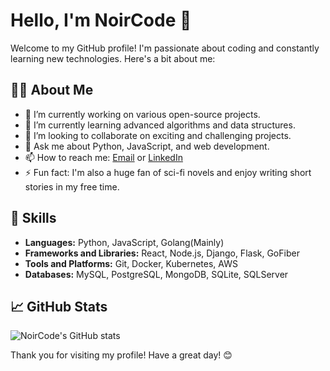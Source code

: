 # Hello, I'm NoirCode 👋

Welcome to my GitHub profile! I'm passionate about coding and constantly learning new technologies. Here's a bit about me:

## 🧑‍💻 About Me
- 🔭 I’m currently working on various open-source projects.
- 🌱 I’m currently learning advanced algorithms and data structures.
- 👯 I’m looking to collaborate on exciting and challenging projects.
- 💬 Ask me about Python, JavaScript, and web development.
- 📫 How to reach me: [Email](simaul.noir@gmail.com) or [LinkedIn]([https://www.linkedin.com/in/noircode](https://www.linkedin.com/in/aldi-maulana-2723a9233/))
- ⚡ Fun fact: I'm also a huge fan of sci-fi novels and enjoy writing short stories in my free time.

## 🚀 Skills
- **Languages:** Python, JavaScript, Golang(Mainly)
- **Frameworks and Libraries:** React, Node.js, Django, Flask, GoFiber
- **Tools and Platforms:** Git, Docker, Kubernetes, AWS
- **Databases:** MySQL, PostgreSQL, MongoDB, SQLite, SQLServer

## 📈 GitHub Stats
![NoirCode's GitHub stats](https://github-readme-stats.vercel.app/api?username=noircode&show_icons=true&theme=radical)

Thank you for visiting my profile! Have a great day! 😊
